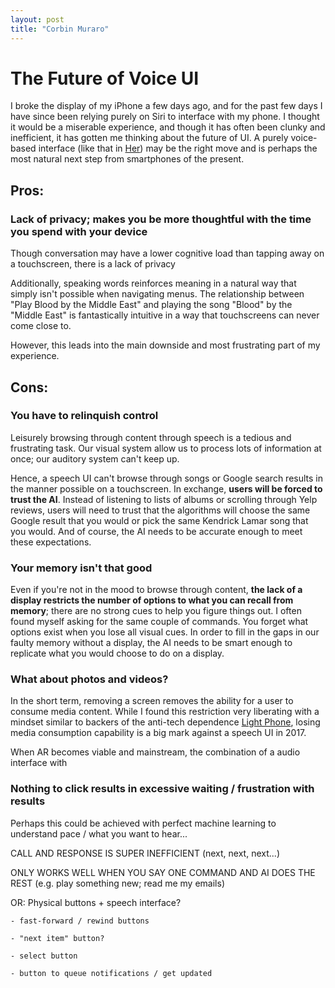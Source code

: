 ```yaml
---
layout: post
title: "Corbin Muraro"
---
```


# The Future of Voice UI

I broke the display of my iPhone a few days ago, and for the past few days I have since been relying purely on Siri to interface with my phone. I thought it would be a miserable experience, and though it has often been clunky and inefficient, it has gotten me thinking about the future of UI. A purely voice-based interface (like that in [Her](https://en.wikipedia.org/wiki/Her_(film))) may be the right move and is perhaps the most natural next step from smartphones of the present.

## Pros: 

### Lack of privacy; makes you be more thoughtful with the time you spend with your device

Though conversation may have a lower cognitive load than tapping away on a touchscreen, there is a lack of privacy 


Additionally, speaking words reinforces meaning in a natural way that simply isn't possible when navigating menus. The relationship between "Play Blood by the Middle East" and playing the song "Blood" by the "Middle East" is fantastically intuitive in a way that touchscreens can never come close to.


However, this leads into the main downside and most frustrating part of my experience.


## Cons: 

### You have to relinquish control

Leisurely browsing through content through speech is a tedious and frustrating task. Our visual system allow us to process lots of information at once; our auditory system can't keep up.

Hence, a speech UI can't browse through songs or Google search results in the manner possible on a touchscreen. In exchange, **users will be forced to trust the AI**. Instead of listening to lists of albums or scrolling through Yelp reviews, users will need to trust that the algorithms will choose the same Google result that you would or pick the same Kendrick Lamar song that you would. And of course, the AI needs to be accurate enough to meet these expectations.

### Your memory isn't that good

Even if you're not in the mood to browse through content, **the lack of a display restricts the number of options to what you can recall from memory**; there are no strong cues to help you figure things out. I often found myself asking for the same couple of commands. You forget what options exist when you lose all visual cues. In order to fill in the gaps in our faulty memory without a display, the AI needs to be smart enough to replicate what you would choose to do on a display.

### What about photos and videos?

In the short term, removing a screen removes the ability for a user to consume media content. While I found this restriction very liberating with a mindset similar to backers of the anti-tech dependence [Light Phone](https://www.kickstarter.com/projects/thelightphone/the-light-phone), losing media consumption capability is a big mark against a speech UI in 2017.

When AR becomes viable and mainstream, the combination of a audio interface with 

### Nothing to click results in excessive waiting / frustration with results

Perhaps this could be achieved with perfect machine learning to understand pace / what you want to hear...

CALL AND RESPONSE IS SUPER INEFFICIENT (next, next, next...)

ONLY WORKS WELL WHEN YOU SAY ONE COMMAND AND AI DOES THE REST (e.g. play something new; read me my emails)

OR: Physical buttons + speech interface?

	- fast-forward / rewind buttons

	- "next item" button?

	- select button

	- button to queue notifications / get updated